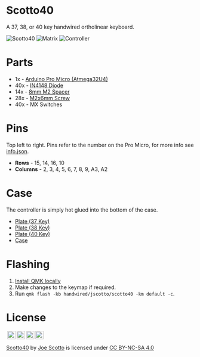 # Scotto40

A 37, 38, or 40 key handwired ortholinear keyboard.

![Scotto40](https://user-images.githubusercontent.com/8194147/191596031-e187b357-2cb6-4f6a-8439-f3e5725ca7d8.jpg)
![Matrix](https://user-images.githubusercontent.com/8194147/191596050-4bdc051a-c138-4c33-9bff-6298cafb7f94.jpg)
![Controller](https://user-images.githubusercontent.com/8194147/191596098-71d00a8b-bf65-418b-b008-3c8d8a9c585f.jpg)

# Parts

-   1x - [Arduino Pro Micro (Atmega32U4)](https://amzn.to/3LwgAUq)
-   40x - [IN4148 Diode](https://amzn.to/3DMbQZ5)
-   14x - [8mm M2 Spacer](https://amzn.to/3r1xdxO)
-   28x - [M2x6mm Screw](https://amzn.to/3r1xdxO)
-   40x - MX Switches

# Pins

Top left to right. Pins refer to the number on the Pro Micro, for more info see [info.json](QMK/info.json).

-   **Rows** - 15, 14, 16, 10
-   **Columns** - 2, 3, 4, 5, 6, 7, 8, 9, A3, A2

# Case

The controller is simply hot glued into the bottom of the case.

-   [Plate (37 Key)](<Case/Scotto40%20-%20Plate%20(37).stl>)
-   [Plate (38 Key)](<Case/Scotto40%20-%20Plate%20(38).stl>)
-   [Plate (40 Key)](<Case/Scotto40%20-%20Plate%20(40).stl>)
-   [Case](Case/Scotto40%20-%20Case.stl)

# Flashing

1. [Install QMK locally](https://github.com/qmk/qmk_firmware)
2. Make changes to the keymap if required.
3. Run `qmk flash -kb handwired/jscotto/scotto40 -km default -c`.

# License

<img style="height:22px!important;margin-left:3px;vertical-align:text-bottom;" src="https://mirrors.creativecommons.org/presskit/icons/cc.svg?ref=chooser-v1"><img style="height:22px!important;margin-left:3px;vertical-align:text-bottom;" src="https://mirrors.creativecommons.org/presskit/icons/by.svg?ref=chooser-v1"><img style="height:22px!important;margin-left:3px;vertical-align:text-bottom;" src="https://mirrors.creativecommons.org/presskit/icons/nc.svg?ref=chooser-v1"><img style="height:22px!important;margin-left:3px;vertical-align:text-bottom;" src="https://mirrors.creativecommons.org/presskit/icons/sa.svg?ref=chooser-v1"></a></p>

<p xmlns:cc="http://creativecommons.org/ns#" xmlns:dct="http://purl.org/dc/terms/"><a property="dct:title" rel="cc:attributionURL" href="https://github.com/joe-scotto/keyboards/tree/main/Scotto40">Scotto40</a> by <a rel="cc:attributionURL dct:creator" property="cc:attributionName" href="https://github.com/joe-scotto">Joe Scotto</a> is licensed under <a href="http://creativecommons.org/licenses/by-nc-sa/4.0/?ref=chooser-v1" target="_blank" rel="license noopener noreferrer" style="display:inline-block;">CC BY-NC-SA 4.0
